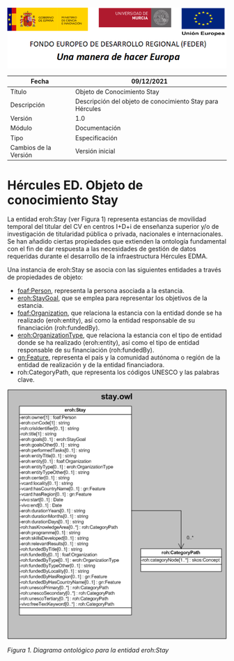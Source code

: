 ![](../../Docs/media/CabeceraDocumentosMD.png)

| Fecha         | 09/12/2021                                                   |
| ------------- | ------------------------------------------------------------ |
|Título|Objeto de Conocimiento Stay| 
|Descripción|Descripción del objeto de conocimiento Stay para Hércules|
|Versión|1.0|
|Módulo|Documentación|
|Tipo|Especificación|
|Cambios de la Versión|Versión inicial|

# Hércules ED. Objeto de conocimiento Stay

La entidad eroh:Stay (ver Figura 1) representa estancias de movilidad temporal del titular del CV en centros I+D+i de enseñanza superior y/o de investigación de titularidad pública o privada, nacionales e internacionales.
Se han añadido ciertas propiedades que extienden la ontología fundamental con el fin de dar respuesta a las necesidades de gestión de datos requeridas durante el desarrollo de la infraestructura Hércules EDMA.

Una instancia de eroh:Stay se asocia con las siguientes entidades a través de propiedades de objeto:

- [foaf:Person](https://github.com/HerculesCRUE/Commons-ED-MA/tree/main/ObjetosDeConocimiento/Person), representa la persona asociada a la estancia.
- [eroh:StayGoal](https://github.com/HerculesCRUE/Commons-ED-MA/tree/main/ObjetosDeConocimiento/StayGoal), que se emplea para representar los objetivos de la estancia.
- [foaf:Organization](https://github.com/HerculesCRUE/Commons-ED-MA/tree/main/ObjetosDeConocimiento/Organization), que relaciona la estancia con la entidad donde se ha realizado (eroh:entity), así como la entidad responsable de su financiación (roh:fundedBy).
- [eroh:OrganizationType](https://github.com/HerculesCRUE/Commons-ED-MA/tree/main/ObjetosDeConocimiento/OrganizationType), que relaciona la estancia con el tipo de entidad donde se ha realizado (eroh:entity), así como el tipo de entidad responsable de su financiación (roh:fundedBy).
- [gn:Feature](https://github.com/HerculesCRUE/Commons-ED-MA/tree/main/ObjetosDeConocimiento/Feature), representa el país y la comunidad autónoma o región de la entidad de realización y de la entidad financiadora.
- roh:CategoryPath, que representa los códigos UNESCO y las palabras clave.


![](../../Docs/media/ObjetosDeConocimiento/Stay.png)

*Figura 1. Diagrama ontológico para la entidad eroh:Stay*

